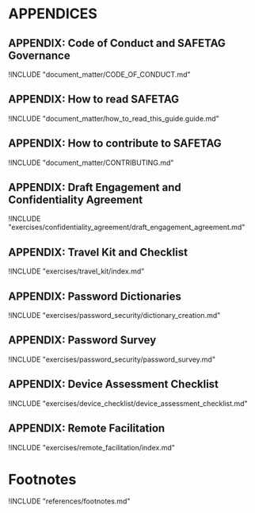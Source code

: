 
# APPENDICES

<!-- Definitions -->
## APPENDIX: Code of Conduct and SAFETAG Governance

!INCLUDE "document_matter/CODE_OF_CONDUCT.md"

## APPENDIX: How to read SAFETAG

!INCLUDE "document_matter/how_to_read_this_guide.guide.md"

## APPENDIX: How to contribute to SAFETAG

!INCLUDE "document_matter/CONTRIBUTING.md"

## APPENDIX: Draft Engagement and Confidentiality Agreement

!INCLUDE "exercises/confidentiality_agreement/draft_engagement_agreement.md"

## APPENDIX: Travel Kit and Checklist

!INCLUDE "exercises/travel_kit/index.md"

## APPENDIX: Password Dictionaries

!INCLUDE "exercises/password_security/dictionary_creation.md"

## APPENDIX: Password Survey

!INCLUDE "exercises/password_security/password_survey.md"

## APPENDIX: Device Assessment Checklist

!INCLUDE "exercises/device_checklist/device_assessment_checklist.md"

## APPENDIX: Remote Facilitation

!INCLUDE "exercises/remote_facilitation/index.md"

# Footnotes

<!-- Load Footnotes -->
!INCLUDE "references/footnotes.md"
